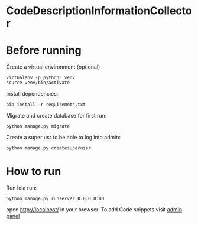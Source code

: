 # CodeDescriptionInformationCollector

Before running
===============
Create a virtual environment (optional)

    virtualenv -p python3 venv
    source venv/bin/activate
    
Install dependencies:

    pip install -r requiremets.txt

Migrate and create database for first run:

    python manage.py migrate

Create a super usr to be able to log into admin:

    python manage.py createsuperuser

How to run
==========
Run lola run:

    python manage.py runserver 0.0.0.0:80


open [http://localhost/](http://127.0.0.1/) in your browser. To add Code snippets visit [admin panel](http://127.0.0.1/admin/)
